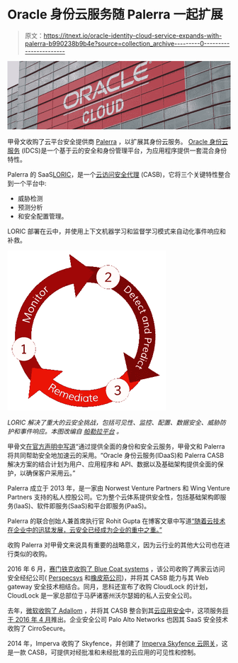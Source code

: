 # Oracle 身份云服务随 Palerra 一起扩展

> 原文：<https://itnext.io/oracle-identity-cloud-service-expands-with-palerra-b990238b9b4e?source=collection_archive---------0----------------------->

![](img/bab8ce6de724807a17e7bb336f5f476d.png)

甲骨文收购了云平台安全提供商 [Palerra](http://palerra.com/) ，以扩展其身份云服务。 [Oracle 身份云服务](https://www.oracle.com/cloud/paas/identity-cloud-service.html) (IDCS)是一个基于云的安全和身份管理平台，为应用程序提供一套混合身份特性。

Palerra 的 SaaS[LORIC](http://palerra.com/platform/)，是一个[云访问安全代理](http://blogs.gartner.com/it-glossary/cloud-access-security-brokers-casbs/) (CASB)，它将三个关键特性整合到一个平台中:

*   威胁检测
*   预测分析
*   和安全配置管理。

LORIC 部署在云中，并使用上下文机器学习和监督学习模式来自动化事件响应和补救。

![](img/1bb38df96f1102e18c114ef42f8bbb76.png)

*LORIC 解决了重大的云安全挑战，包括可见性、监控、配置、数据安全、威胁防护和事件响应。本图改编自* [*帕勒拉平台*](http://palerra.com/platform/) *。*

甲骨文[在官方声明中写道](https://www.oracle.com/corporate/acquisitions/palerra/index.html)“通过提供全面的身份和安全云服务，甲骨文和 Palerra 将共同帮助安全地加速云的采用。“Oracle 身份云服务(IDaaS)和 Palerra CASB 解决方案的结合计划为用户、应用程序和 API、数据以及基础架构提供全面的保护，以确保客户采用云。”

Palerra 成立于 2013 年，是一家由 Norwest Venture Partners 和 Wing Venture Partners 支持的私人控股公司。它为整个云体系提供安全性，包括基础架构即服务(IaaS)、软件即服务(SaaS)和平台即服务(PaaS)。

Palerra 的联合创始人兼首席执行官 Rohit Gupta 在博客文章中写道[“随着云技术在企业中的迅猛发展，云安全已经成为企业的重中之重。”](http://palerra.com/palerra-and-oracle-exciting-news/)

收购 Palerra 对甲骨文来说具有重要的战略意义，因为云行业的其他大公司也在进行类似的收购。

2016 年 6 月，[赛门铁克收购了 Blue Coat systems](https://www.symantec.com/about/newsroom/press-releases/2016/symantec_0612_01) ，该公司收购了两家云访问安全经纪公司( [Perspecsys](https://www.bluecoat.com/company/press-releases/blue-coat-acquires-perspecsys-effectively-make-public-cloud-applications) 和[橡皮筋公司](https://www.bluecoat.com/company/press-releases/blue-coat-acquires-elastica))，并将其 CASB 能力与其 Web gateway 安全技术相结合。同月，思科还宣布了收购 CloudLock 的计划，CloudLock 是一家总部位于马萨诸塞州沃尔瑟姆的私人云安全公司。

去年，[微软收购了 Adallom](https://blogs.microsoft.com/blog/2015/09/08/microsoft-acquires-adallom-to-advance-identity-and-security-in-the-cloud/#sm.0001s5vuar180tf3lpzeod81q5zyi) ，并将其 CASB 整合到其[云应用安全](https://www.microsoft.com/en-us/cloud-platform/cloud-app-security)中，这项服务[将于 2016 年 4 月](https://blogs.microsoft.com/microsoftsecure/2016/04/06/microsoft-cloud-app-security-is-generally-available/)推出。企业安全公司 Palo Alto Networks 也因其 SaaS 安全技术收购了 CirroSecure。

2014 年，Imperva 收购了 Skyfence，并创建了 [Imperva Skyfence 云网关](https://www.imperva.com/products/skyfence)，这是一款 CASB，可提供对经批准和未经批准的云应用的可见性和控制。